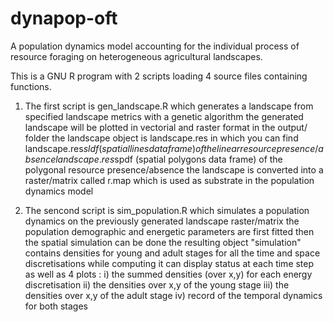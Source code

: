 # dynapop-oft
A population dynamics model accounting for the individual process of resource foraging on heterogeneous agricultural landscapes.

This is a GNU R program with 2 scripts loading 4 source files containing functions.

1) The first script is gen_landscape.R which generates a landscape from specified landscape metrics with a genetic algorithm
      the generated landscape will be plotted in vectorial and raster format in the output/ folder
      the landscape object is landscape.res in which you can find 
          landscape.res$sldf (spatial lines data frame) of the linear resource presence/absence
          landscape.res$spdf (spatial polygons data frame) of the polygonal resource presence/absence
      the landscape is converted into a raster/matrix called r.map which is used as substrate in the population dynamics model
      
2) The sencond script is sim_population.R which simulates a population dynamics on the previously generated landscape raster/matrix
      the population demographic and energetic parameters are first fitted
      then the spatial simulation can be done
      the resulting object "simulation" contains densities for young and adult stages for all the time and space discretisations
      while computing it can display status at each time step as well as 4 plots :
            i) the summed densities (over x,y) for each energy discretisation
            ii) the densities over x,y of the young stage
            iii) the densities over x,y of the adult stage
            iv) record of the temporal dynamics for both stages
